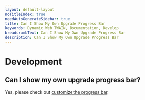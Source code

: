 ```yaml
---
layout: default-layout
noTitleIndex: true
needAutoGenerateSidebar: true
title: Can I Show My Own Upgrade Progress Bar
keywords: Dynamic Web TWAIN, Documentation, Develop
breadcrumbText: Can I Show My Own Upgrade Progress Bar
description: Can I Show My Own Upgrade Progress Bar
---
```


# Development

## Can I show my own upgrade progress bar? 

 Yes, please check out [customize the progress bar]({{site.indepth}}features/ui.html#progress-bar).
